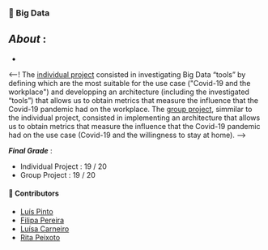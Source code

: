 ### :pushpin: Big Data

***About*** : 
  -
  -
  
<--! The <ins>individual project</ins> consisted in investigating Big Data “tools” by defining which are the most suitable for the use case ("Covid-19 and the workplace") and developping an architecture (including the investigated “tools”) that allows us to obtain metrics that measure the influence that the Covid-19 pandemic had on the workplace. The <ins>group project</ins>, simmilar to the individual project, consisted in implementing an architecture that allows us to obtain metrics that measure the influence that the Covid-19 pandemic had on the use case (Covid-19 and the willingness to stay at home). -->

***Final Grade*** : 
  - Individual Project : 19 / 20
  - Group Project  : 19 / 20

#### :handshake: Contributors 
- [Luís Pinto](https://github.com/L-Pinto)
- [Filipa Pereira](https://github.com/FilipaPereira00)
- [Luísa Carneiro](https://github.com/Analucar)
- [Rita Peixoto](https://github.com/rita-peixoto)
